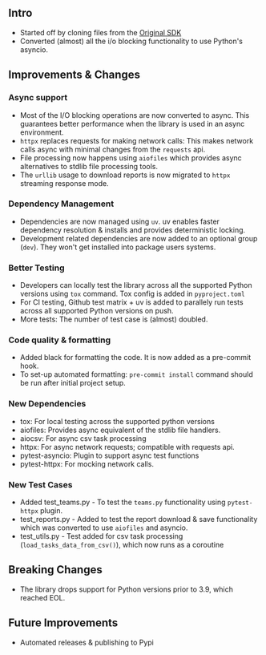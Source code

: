 ## Intro

- Started off by cloning files from the [Original SDK](https://github.com/surge-ai/surge-python)
- Converted (almost) all the i/o blocking functionality to use Python's asyncio.

## Improvements & Changes

### Async support

- Most of the I/O blocking operations are now converted to async. This guarantees better performance when the library is
  used in an async environment.
- `httpx` replaces requests for making network calls: This makes network calls async with minimal changes from the
  `requests` api.
- File processing now happens using
  `aiofiles` which provides async alternatives to stdlib file processing tools.
- The `urllib` usage to download reports is now migrated to
  `httpx` streaming response mode.

### Dependency Management

- Dependencies are now managed using `uv`. uv enables faster dependency resolution & installs and provides deterministic
  locking.
- Development related dependencies are now added to an optional group (`dev`). They won't get installed into package
  users systems.

### Better Testing

- Developers can locally test the library across all the supported Python versions using `tox` command. Tox config is
  added in `pyproject.toml`
- For CI testing, Github test matrix + uv is added to parallely run tests across all supported Python versions on push.
- More tests: The number of test case is (almost) doubled.

### Code quality & formatting

- Added black for formatting the code. It is now added as a pre-commit hook.
- To set-up automated formatting: `pre-commit install` command should be run after initial project setup.

### New Dependencies

- tox: For local testing across the supported python versions
- aiofiles: Provides async equivalent of the stdlib file handlers.
- aiocsv: For async csv task processing
- httpx: For async network requests; compatible with requests api.
- pytest-asyncio: Plugin to support async test functions
- pytest-httpx: For mocking network calls.

### New Test Cases

- Added test_teams.py - To test the `teams.py` functionality using `pytest-httpx` plugin.
- test_reports.py - Added to test the report download & save functionality which was converted to use `aiofiles` and
  asyncio.
- test_utils.py - Test added for csv task processing (`load_tasks_data_from_csv()`), which now runs as a coroutine

## Breaking Changes

- The library drops support for Python versions prior to 3.9, which reached EOL.

## Future Improvements

- Automated releases & publishing to Pypi
